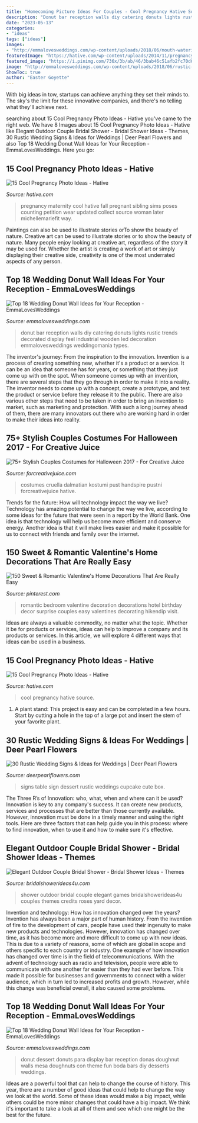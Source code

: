 ```yaml
---
title: "Homecoming Picture Ideas For Couples - Cool Pregnancy Hative Source"
description: "Donut bar reception walls diy catering donuts lights rustic trends decorated display feel industrial wooden led decoration emmalovesweddings weddingomania types"
date: "2023-05-13"
categories:
- "ideas"
tags: ["ideas"]
images:
- "http://emmalovesweddings.com/wp-content/uploads/2018/06/mouth-watering-wedding-donut-wall-ideas.jpg"
featuredImage: "https://hative.com/wp-content/uploads/2014/11/pregnancy-photo-ideas/7-cool-pregnancy-photo-ideas.jpg"
featured_image: "https://i.pinimg.com/736x/3b/ab/46/3bab46c51afb2fc70d01354dbcdc53b1.jpg"
image: "http://emmalovesweddings.com/wp-content/uploads/2018/06/rustic-wedding-donut-wall-with-string-lights-decoration.jpg"
ShowToc: true
author: "Easter Goyette"
---
```



With big ideas in tow, startups can achieve anything they set their minds to. The sky's the limit for these innovative companies, and there's no telling what they'll achieve next.

	

		
searching about 15 Cool Pregnancy Photo Ideas - Hative you've came to the right web. We have 8 Images about 15 Cool Pregnancy Photo Ideas - Hative like Elegant Outdoor Couple Bridal Shower - Bridal Shower Ideas - Themes, 30 Rustic Wedding Signs &amp; Ideas for Weddings | Deer Pearl Flowers and also Top 18 Wedding Donut Wall Ideas for Your Reception - EmmaLovesWeddings. Here you go:
		
    
## 15 Cool Pregnancy Photo Ideas - Hative

<img loading=lazy src="https://hative.com/wp-content/uploads/2014/11/pregnancy-photo-ideas/7-cool-pregnancy-photo-ideas.jpg" onerror="this.onerror=null;this.src='https://tse4.mm.bing.net/th?id=OIP.4LD72bU6nJ_gEpIry0L_8wHaLH&amp;pid=15.1';" alt="15 Cool Pregnancy Photo Ideas - Hative">

_Source: hative.com_

>pregnancy maternity cool hative fall pregnant sibling sims poses counting petition wear updated collect source woman later michellemariefit way. 

	

Paintings can also be used to illustrate stories orTo show the beauty of nature.
Creative art can be used to illustrate stories or to show the beauty of nature. Many people enjoy looking at creative art, regardless of the story it may be used for. Whether the artist is creating a work of art or simply displaying their creative side, creativity is one of the most underrated aspects of any person.

    
## Top 18 Wedding Donut Wall Ideas For Your Reception - EmmaLovesWeddings

<img loading=lazy src="http://emmalovesweddings.com/wp-content/uploads/2018/06/rustic-wedding-donut-wall-with-string-lights-decoration.jpg" onerror="this.onerror=null;this.src='https://tse3.mm.bing.net/th?id=OIP.3x94pU8v50BKetoK-78UjAHaLG&amp;pid=15.1';" alt="Top 18 Wedding Donut Wall Ideas for Your Reception - EmmaLovesWeddings">

_Source: emmalovesweddings.com_

>donut bar reception walls diy catering donuts lights rustic trends decorated display feel industrial wooden led decoration emmalovesweddings weddingomania types. 

	

The inventor's journey: From the inspiration to the innovation.
Invention is a process of creating something new, whether it's a product or a service. It can be an idea that someone has for years, or something that they just come up with on the spot. When someone comes up with an invention, there are several steps that they go through in order to make it into a reality. The inventor needs to come up with a concept, create a prototype, and test the product or service before they release it to the public. There are also various other steps that need to be taken in order to bring an invention to market, such as marketing and protection. With such a long journey ahead of them, there are many innovators out there who are working hard in order to make their ideas into reality.

    
## 75+ Stylish Couples Costumes For Halloween 2017 - For Creative Juice

<img loading=lazy src="https://i1.wp.com/forcreativejuice.com/wp-content/uploads/2017/09/72-couple-costume-ideas-for-halloween.jpg?fit=600%2C829&amp;ssl=1" onerror="this.onerror=null;this.src='https://tse1.mm.bing.net/th?id=OIP.gNwP2VqXPqRCY0-rLcXxhwHaKO&amp;pid=15.1';" alt="75+ Stylish Couples Costumes for Halloween 2017 - For Creative Juice">

_Source: forcreativejuice.com_

>costumes cruella dalmatian kostumi pust handspire pustni forcreativejuice hative. 

	

Trends for the future: How will technology impact the way we live?
Technology has amazing potential to change the way we live, according to some ideas for the future that were seen in a report by the World Bank. One idea is that technology will help us become more efficient and conserve energy. Another idea is that it will make lives easier and make it possible for us to connect with friends and family over the internet.

    
## 150 Sweet &amp; Romantic Valentine&#039;s Home Decorations That Are Really Easy

<img loading=lazy src="https://i.pinimg.com/736x/3b/ab/46/3bab46c51afb2fc70d01354dbcdc53b1.jpg" onerror="this.onerror=null;this.src='https://tse3.mm.bing.net/th?id=OIP.n1adOqwaixu2sWV4QuhZowHaNJ&amp;pid=15.1';" alt="150 Sweet &amp; Romantic Valentine&#039;s Home Decorations That Are Really Easy">

_Source: pinterest.com_

>romantic bedroom valentine decoration decorations hotel birthday decor surprise couples easy valentines decorating hikendip visit. 

	

Ideas are always a valuable commodity, no matter what the topic. Whether it be for products or services, ideas can help to improve a company and its products or services. In this article, we will explore 4 different ways that ideas can be used in a business.

    
## 15 Cool Pregnancy Photo Ideas - Hative

<img loading=lazy src="https://hative.com/wp-content/uploads/2014/11/pregnancy-photo-ideas/1-cool-pregnancy-photo-ideas.jpg" onerror="this.onerror=null;this.src='https://tse4.mm.bing.net/th?id=OIP.Zq2usCY7DqWq5RawFrYWKwHaLH&amp;pid=15.1';" alt="15 Cool Pregnancy Photo Ideas - Hative">

_Source: hative.com_

>cool pregnancy hative source. 

	

1. A plant stand: This project is easy and can be completed in a few hours. Start by cutting a hole in the top of a large pot and insert the stem of your favorite plant.

    
## 30 Rustic Wedding Signs &amp; Ideas For Weddings | Deer Pearl Flowers

<img loading=lazy src="http://www.deerpearlflowers.com/wp-content/uploads/2016/05/dessert-table-sign.jpg" onerror="this.onerror=null;this.src='https://tse2.mm.bing.net/th?id=OIP.uv3Qqf6cX23SUYp-y84TzAHaLF&amp;pid=15.1';" alt="30 Rustic Wedding Signs &amp; Ideas for Weddings | Deer Pearl Flowers">

_Source: deerpearlflowers.com_

>signs table sign dessert rustic weddings cupcake cute box. 

	

The Three R’s of Innovation: who, what, when and where can it be used?
Innovation is key to any company's success. It can create new products, services and processes that are better than those currently available. However, innovation must be done in a timely manner and using the right tools. Here are three factors that can help guide you in this process: where to find innovation, when to use it and how to make sure it's effective.

    
## Elegant Outdoor Couple Bridal Shower - Bridal Shower Ideas - Themes

<img loading=lazy src="https://www.bridalshowerideas4u.com/wp-content/uploads/2016/03/Elegant-Outdoor-Couple-Bridal-Shower-Yard-Games-Roses-Decor.jpg" onerror="this.onerror=null;this.src='https://tse2.mm.bing.net/th?id=OIP.xufAtz_rhAsJrTUqR7cljwHaLG&amp;pid=15.1';" alt="Elegant Outdoor Couple Bridal Shower - Bridal Shower Ideas - Themes">

_Source: bridalshowerideas4u.com_

>shower outdoor bridal couple elegant games bridalshowerideas4u couples themes credits roses yard decor. 

	

Invention and technology: How has innovation changed over the years?
Invention has always been a major part of human history. From the invention of fire to the development of cars, people have used their ingenuity to make new products and technologies. However, innovation has changed over time, as it has become more and more difficult to come up with new ideas. This is due to a variety of reasons, some of which are global in scope and others specific to each country or industry.
One example of how innovation has changed over time is in the field of telecommunications. With the advent of technology such as radio and television, people were able to communicate with one another far easier than they had ever before. This made it possible for businesses and governments to connect with a wider audience, which in turn led to increased profits and growth. However, while this change was beneficial overall, it also caused some problems.

    
## Top 18 Wedding Donut Wall Ideas For Your Reception - EmmaLovesWeddings

<img loading=lazy src="http://emmalovesweddings.com/wp-content/uploads/2018/06/mouth-watering-wedding-donut-wall-ideas.jpg" onerror="this.onerror=null;this.src='https://tse2.mm.bing.net/th?id=OIP.rZao_X9nht7_W8fFZGxRmgHaJ4&amp;pid=15.1';" alt="Top 18 Wedding Donut Wall Ideas for Your Reception - EmmaLovesWeddings">

_Source: emmalovesweddings.com_

>donut dessert donuts para display bar reception donas doughnut walls mesa doughnuts con theme fun boda bars diy desserts weddings. 

	

Ideas are a powerful tool that can help to change the course of history. This year, there are a number of good ideas that could help to change the way we look at the world. Some of these ideas would make a big impact, while others could be more minor changes that could have a big impact. We think it's important to take a look at all of them and see which one might be the best for the future.

